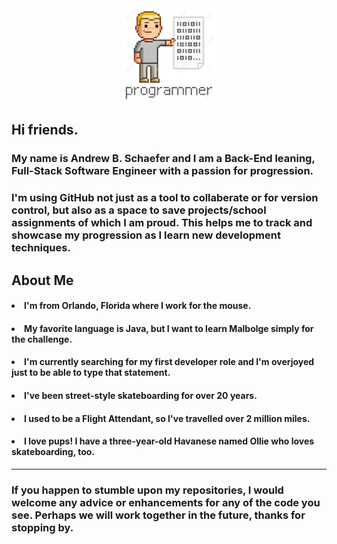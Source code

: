 <div id="header" align="center">
  <img src="programmer.png" height= "150" width="150"/>
</div>

<h2>Hi friends.</h2> 


<h3>My name is Andrew B. Schaefer and I am a Back-End leaning, Full-Stack Software Engineer with a passion for progression.</h3> 

<h3>I'm using GitHub not just as a tool to collaberate or for version control, but also as a space to save projects/school assignments of which I am proud. This helps me to track and showcase my progression as I learn new development techniques.
  
<h2>About Me</h2>
  <h4><li>I'm from Orlando, Florida where I work for the mouse.</li></h4>
  <h4><li>My favorite language is Java, but I want to learn Malbolge simply for the challenge.</li></h4>
  <h4><li>I'm currently searching for my first developer role and I'm overjoyed just to be able to type that statement.</li></h4>
  <h4><li>I've been street-style skateboarding for over 20 years.</li></h4>
  <h4><li>I used to be a Flight Attendant, so I've travelled over 2 million miles.</li></h4>
  <h4><li>I love pups! I have a three-year-old Havanese named Ollie who loves skateboarding, too.</li></h4>
  
<hr>

<h3>If you happen to stumble upon my repositories, I would welcome any advice or enhancements for any of the code you see. Perhaps we will work together in the future, thanks for stopping by.</h3>
